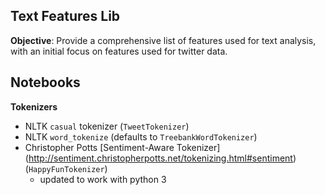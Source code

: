 ## Text Features Lib

**Objective**: Provide a comprehensive list of features used for text analysis, with an initial focus on features used for twitter data.


## Notebooks
**Tokenizers**
- NLTK `casual` tokenizer (`TweetTokenizer`)
- NLTK `word_tokenize` (defaults to `TreebankWordTokenizer`)
- Christopher Potts [Sentiment-Aware Tokenizer] (http://sentiment.christopherpotts.net/tokenizing.html#sentiment) (`HappyFunTokenizer`)
  - updated to work with python 3
